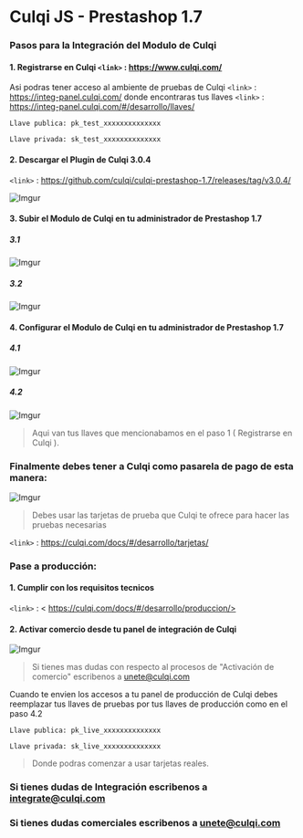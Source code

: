 # Culqi JS - Prestashop 1.7

### Pasos para la Integración del Modulo de Culqi

#### 1. Registrarse en Culqi   `<link>` : <https://www.culqi.com/>

Asi podras tener acceso al ambiente de pruebas de Culqi `<link>` : <https://integ-panel.culqi.com/>
donde encontraras tus llaves `<link>` : <https://integ-panel.culqi.com/#/desarrollo/llaves/> 

`Llave publica: pk_test_xxxxxxxxxxxxxx`

`Llave privada: sk_test_xxxxxxxxxxxxxx`

#### 2. Descargar  el Plugin de Culqi 3.0.4 

`<link>` : <https://github.com/culqi/culqi-prestashop-1.7/releases/tag/v3.0.4/> 

![Imgur](https://i.imgur.com/sWLEajr.png)

#### 3. Subir el Modulo de Culqi en tu administrador de Prestashop 1.7

##### 3.1
![Imgur](https://i.imgur.com/zcE8bUp.png)

##### 3.2
![Imgur](https://i.imgur.com/S0nIcXt.png)

#### 4. Configurar el Modulo de Culqi en tu administrador de Prestashop 1.7

##### 4.1
![Imgur](https://i.imgur.com/vdwhGv3.png)

##### 4.2
![Imgur](https://i.imgur.com/dTwx3Pw.png)
> Aqui van tus llaves que mencionabamos en el paso 1 ( Registrarse en Culqi ).

### Finalmente debes tener a Culqi como pasarela de pago de esta manera:

![Imgur](https://i.imgur.com/Zu66mdM.png)

> Debes usar las tarjetas de prueba que Culqi te ofrece para hacer las pruebas necesarias

`<link>` : <https://culqi.com/docs/#/desarrollo/tarjetas/> 

### Pase a producción:

#### 1. Cumplir con los requisitos tecnicos

`<link>` : < https://culqi.com/docs/#/desarrollo/produccion/> 

#### 2. Activar comercio desde tu panel de integración de Culqi

![Imgur](https://i.imgur.com/wVOz6cc.png)

> Si tienes mas dudas con respecto al procesos de "Activación de comercio" escribenos a unete@culqi.com

Cuando te envien los accesos a tu panel de producción de Culqi debes reemplazar
tus llaves de pruebas por tus llaves de producción como en el paso 4.2 

`Llave publica: pk_live_xxxxxxxxxxxxxx`

`Llave privada: sk_live_xxxxxxxxxxxxxx`

> Donde podras comenzar a usar tarjetas reales.


### Si tienes dudas de Integración escribenos a integrate@culqi.com

### Si tienes dudas comerciales escribenos a unete@culqi.com






